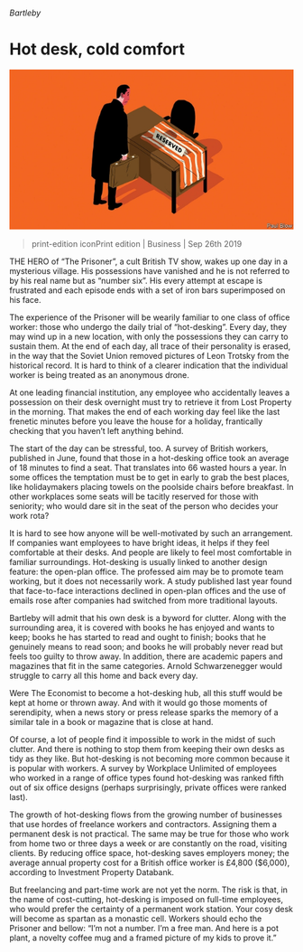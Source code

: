 ###### Bartleby

# Hot desk, cold comfort 

![image](images/20190928_wbd001.jpg) 

> print-edition iconPrint edition | Business | Sep 26th 2019 

THE HERO of “The Prisoner”, a cult British TV show, wakes up one day in a mysterious village. His possessions have vanished and he is not referred to by his real name but as “number six”. His every attempt at escape is frustrated and each episode ends with a set of iron bars superimposed on his face. 

The experience of the Prisoner will be wearily familiar to one class of office worker: those who undergo the daily trial of “hot-desking”. Every day, they may wind up in a new location, with only the possessions they can carry to sustain them. At the end of each day, all trace of their personality is erased, in the way that the Soviet Union removed pictures of Leon Trotsky from the historical record. It is hard to think of a clearer indication that the individual worker is being treated as an anonymous drone. 

At one leading financial institution, any employee who accidentally leaves a possession on their desk overnight must try to retrieve it from Lost Property in the morning. That makes the end of each working day feel like the last frenetic minutes before you leave the house for a holiday, frantically checking that you haven’t left anything behind. 

The start of the day can be stressful, too. A survey of British workers, published in June, found that those in a hot-desking office took an average of 18 minutes to find a seat. That translates into 66 wasted hours a year. In some offices the temptation must be to get in early to grab the best places, like holidaymakers placing towels on the poolside chairs before breakfast. In other workplaces some seats will be tacitly reserved for those with seniority; who would dare sit in the seat of the person who decides your work rota? 

It is hard to see how anyone will be well-motivated by such an arrangement. If companies want employees to have bright ideas, it helps if they feel comfortable at their desks. And people are likely to feel most comfortable in familiar surroundings. Hot-desking is usually linked to another design feature: the open-plan office. The professed aim may be to promote team working, but it does not necessarily work. A study published last year found that face-to-face interactions declined in open-plan offices and the use of emails rose after companies had switched from more traditional layouts. 

Bartleby will admit that his own desk is a byword for clutter. Along with the surrounding area, it is covered with books he has enjoyed and wants to keep; books he has started to read and ought to finish; books that he genuinely means to read soon; and books he will probably never read but feels too guilty to throw away. In addition, there are academic papers and magazines that fit in the same categories. Arnold Schwarzenegger would struggle to carry all this home and back every day. 

 

Were The Economist to become a hot-desking hub, all this stuff would be kept at home or thrown away. And with it would go those moments of serendipity, when a news story or press release sparks the memory of a similar tale in a book or magazine that is close at hand. 

Of course, a lot of people find it impossible to work in the midst of such clutter. And there is nothing to stop them from keeping their own desks as tidy as they like. But hot-desking is not becoming more common because it is popular with workers. A survey by Workplace Unlimited of employees who worked in a range of office types found hot-desking was ranked fifth out of six office designs (perhaps surprisingly, private offices were ranked last). 

The growth of hot-desking flows from the growing number of businesses that use hordes of freelance workers and contractors. Assigning them a permanent desk is not practical. The same may be true for those who work from home two or three days a week or are constantly on the road, visiting clients. By reducing office space, hot-desking saves employers money; the average annual property cost for a British office worker is £4,800 ($6,000), according to Investment Property Databank. 

But freelancing and part-time work are not yet the norm. The risk is that, in the name of cost-cutting, hot-desking is imposed on full-time employees, who would prefer the certainty of a permanent work station. Your cosy desk will become as spartan as a monastic cell. Workers should echo the Prisoner and bellow: “I’m not a number. I’m a free man. And here is a pot plant, a novelty coffee mug and a framed picture of my kids to prove it.” 

